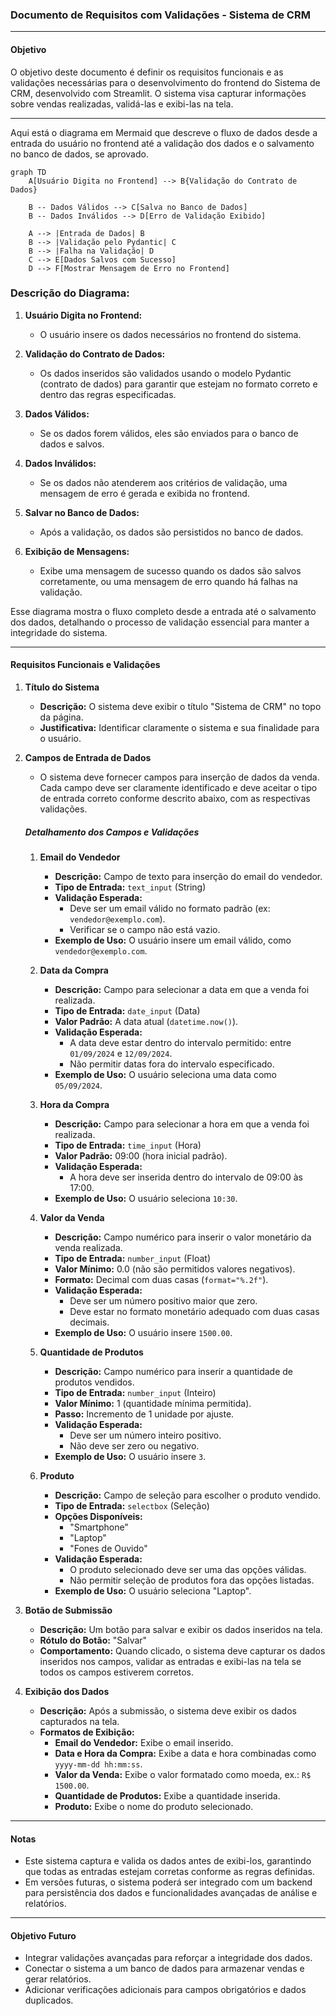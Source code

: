 ### **Documento de Requisitos com Validações - Sistema de CRM**

---

#### **Objetivo**

O objetivo deste documento é definir os requisitos funcionais e as validações necessárias para o desenvolvimento do frontend do Sistema de CRM, desenvolvido com Streamlit. O sistema visa capturar informações sobre vendas realizadas, validá-las e exibi-las na tela.

---

Aqui está o diagrama em Mermaid que descreve o fluxo de dados desde a entrada do usuário no frontend até a validação dos dados e o salvamento no banco de dados, se aprovado.

```mermaid
graph TD
    A[Usuário Digita no Frontend] --> B{Validação do Contrato de Dados}

    B -- Dados Válidos --> C[Salva no Banco de Dados]
    B -- Dados Inválidos --> D[Erro de Validação Exibido]

    A --> |Entrada de Dados| B
    B --> |Validação pelo Pydantic| C
    B --> |Falha na Validação| D
    C --> E[Dados Salvos com Sucesso]
    D --> F[Mostrar Mensagem de Erro no Frontend]
```

### **Descrição do Diagrama:**

1. **Usuário Digita no Frontend:**

   - O usuário insere os dados necessários no frontend do sistema.

2. **Validação do Contrato de Dados:**

   - Os dados inseridos são validados usando o modelo Pydantic (contrato de dados) para garantir que estejam no formato correto e dentro das regras especificadas.

3. **Dados Válidos:**

   - Se os dados forem válidos, eles são enviados para o banco de dados e salvos.

4. **Dados Inválidos:**

   - Se os dados não atenderem aos critérios de validação, uma mensagem de erro é gerada e exibida no frontend.

5. **Salvar no Banco de Dados:**

   - Após a validação, os dados são persistidos no banco de dados.

6. **Exibição de Mensagens:**
   - Exibe uma mensagem de sucesso quando os dados são salvos corretamente, ou uma mensagem de erro quando há falhas na validação.

Esse diagrama mostra o fluxo completo desde a entrada até o salvamento dos dados, detalhando o processo de validação essencial para manter a integridade do sistema.

---

#### **Requisitos Funcionais e Validações**

1. **Título do Sistema**

   - **Descrição:** O sistema deve exibir o título "Sistema de CRM" no topo da página.
   - **Justificativa:** Identificar claramente o sistema e sua finalidade para o usuário.

2. **Campos de Entrada de Dados**

   - O sistema deve fornecer campos para inserção de dados da venda. Cada campo deve ser claramente identificado e deve aceitar o tipo de entrada correto conforme descrito abaixo, com as respectivas validações.

   ##### **Detalhamento dos Campos e Validações**

   1. **Email do Vendedor**

      - **Descrição:** Campo de texto para inserção do email do vendedor.
      - **Tipo de Entrada:** `text_input` (String)
      - **Validação Esperada:**
        - Deve ser um email válido no formato padrão (ex: `vendedor@exemplo.com`).
        - Verificar se o campo não está vazio.
      - **Exemplo de Uso:** O usuário insere um email válido, como `vendedor@exemplo.com`.

   2. **Data da Compra**

      - **Descrição:** Campo para selecionar a data em que a venda foi realizada.
      - **Tipo de Entrada:** `date_input` (Data)
      - **Valor Padrão:** A data atual (`datetime.now()`).
      - **Validação Esperada:**
        - A data deve estar dentro do intervalo permitido: entre `01/09/2024` e `12/09/2024`.
        - Não permitir datas fora do intervalo especificado.
      - **Exemplo de Uso:** O usuário seleciona uma data como `05/09/2024`.

   3. **Hora da Compra**

      - **Descrição:** Campo para selecionar a hora em que a venda foi realizada.
      - **Tipo de Entrada:** `time_input` (Hora)
      - **Valor Padrão:** 09:00 (hora inicial padrão).
      - **Validação Esperada:**
        - A hora deve ser inserida dentro do intervalo de 09:00 às 17:00.
      - **Exemplo de Uso:** O usuário seleciona `10:30`.

   4. **Valor da Venda**

      - **Descrição:** Campo numérico para inserir o valor monetário da venda realizada.
      - **Tipo de Entrada:** `number_input` (Float)
      - **Valor Mínimo:** 0.0 (não são permitidos valores negativos).
      - **Formato:** Decimal com duas casas (`format="%.2f"`).
      - **Validação Esperada:**
        - Deve ser um número positivo maior que zero.
        - Deve estar no formato monetário adequado com duas casas decimais.
      - **Exemplo de Uso:** O usuário insere `1500.00`.

   5. **Quantidade de Produtos**

      - **Descrição:** Campo numérico para inserir a quantidade de produtos vendidos.
      - **Tipo de Entrada:** `number_input` (Inteiro)
      - **Valor Mínimo:** 1 (quantidade mínima permitida).
      - **Passo:** Incremento de 1 unidade por ajuste.
      - **Validação Esperada:**
        - Deve ser um número inteiro positivo.
        - Não deve ser zero ou negativo.
      - **Exemplo de Uso:** O usuário insere `3`.

   6. **Produto**
      - **Descrição:** Campo de seleção para escolher o produto vendido.
      - **Tipo de Entrada:** `selectbox` (Seleção)
      - **Opções Disponíveis:**
        - "Smartphone"
        - "Laptop"
        - "Fones de Ouvido"
      - **Validação Esperada:**
        - O produto selecionado deve ser uma das opções válidas.
        - Não permitir seleção de produtos fora das opções listadas.
      - **Exemplo de Uso:** O usuário seleciona "Laptop".

3. **Botão de Submissão**

   - **Descrição:** Um botão para salvar e exibir os dados inseridos na tela.
   - **Rótulo do Botão:** "Salvar"
   - **Comportamento:** Quando clicado, o sistema deve capturar os dados inseridos nos campos, validar as entradas e exibi-las na tela se todos os campos estiverem corretos.

4. **Exibição dos Dados**
   - **Descrição:** Após a submissão, o sistema deve exibir os dados capturados na tela.
   - **Formatos de Exibição:**
     - **Email do Vendedor:** Exibe o email inserido.
     - **Data e Hora da Compra:** Exibe a data e hora combinadas como `yyyy-mm-dd hh:mm:ss`.
     - **Valor da Venda:** Exibe o valor formatado como moeda, ex.: `R$ 1500.00`.
     - **Quantidade de Produtos:** Exibe a quantidade inserida.
     - **Produto:** Exibe o nome do produto selecionado.

---

#### **Notas**

- Este sistema captura e valida os dados antes de exibi-los, garantindo que todas as entradas estejam corretas conforme as regras definidas.
- Em versões futuras, o sistema poderá ser integrado com um backend para persistência dos dados e funcionalidades avançadas de análise e relatórios.

---

#### **Objetivo Futuro**

- Integrar validações avançadas para reforçar a integridade dos dados.
- Conectar o sistema a um banco de dados para armazenar vendas e gerar relatórios.
- Adicionar verificações adicionais para campos obrigatórios e dados duplicados.
